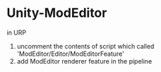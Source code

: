 # Unity-ModEditor
in URP
1. uncomment the contents of script which called 'ModEditor/Editor/ModEditorFeature'
2. add ModEditor renderer feature in the pipeline
